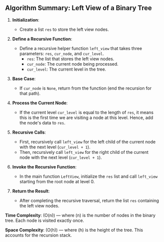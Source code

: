 ## Algorithm Summary: Left View of a Binary Tree

1. **Initialization**:
   - Create a list `res` to store the left view nodes.

2. **Define a Recursive Function**:
   - Define a recursive helper function `left_view` that takes three parameters: `res`, `cur_node`, and `cur_level`.
     - `res`: The list that stores the left view nodes.
     - `cur_node`: The current node being processed.
     - `cur_level`: The current level in the tree.

3. **Base Case**:
   - If `cur_node` is `None`, return from the function (end the recursion for that path).

4. **Process the Current Node**:
   - If the current level `cur_level` is equal to the length of `res`, it means this is the first time we are visiting a node at this level. Hence, add the node's data to `res`.

5. **Recursive Calls**:
   - First, recursively call `left_view` for the left child of the current node with the next level (`cur_level + 1`).
   - Then, recursively call `left_view` for the right child of the current node with the next level (`cur_level + 1`).

6. **Invoke the Recursive Function**:
   - In the main function `LeftView`, initialize the `res` list and call `left_view` starting from the root node at level 0.

7. **Return the Result**:
   - After completing the recursive traversal, return the list `res` containing the left view nodes.

**Time Complexity**: \(O(n)\) — where \(n\) is the number of nodes in the binary tree. Each node is visited exactly once.

**Space Complexity**: \(O(h)\) — where \(h\) is the height of the tree. This accounts for the recursion stack.
